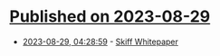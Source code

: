 # [Published on 2023-08-29](index.md)

* [2023-08-29, 04:28:59](https://lobste.rs/s/ymp2gw/skiff_whitepaper) - [Skiff Whitepaper](https://skiff-org.github.io/whitepaper/Skiff_Whitepaper_2023.pdf)
